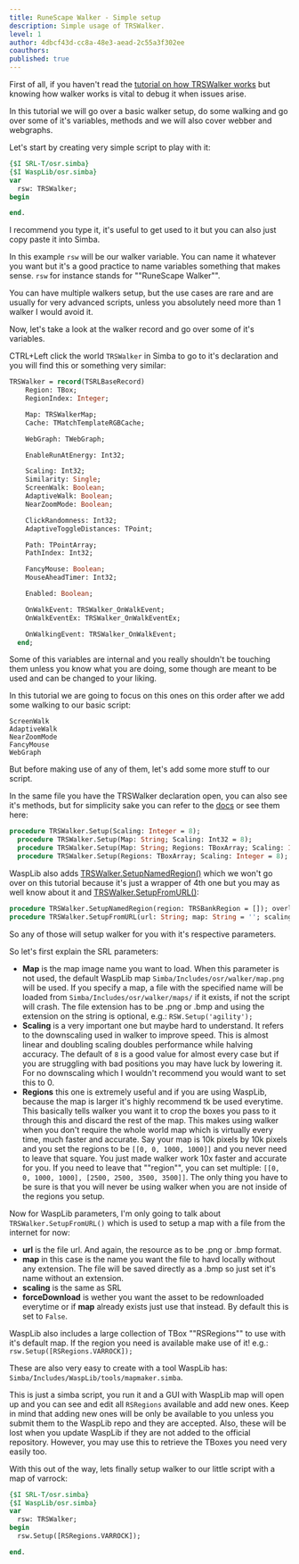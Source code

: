 ```yaml
---
title: RuneScape Walker - Simple setup
description: Simple usage of TRSWalker.
level: 1
author: 4dbcf43d-cc8a-48e3-aead-2c55a3f302ee
coauthors: 
published: true
---
```


First of all, if you haven't read the [tutorial on how TRSWalker works](https://waspscripts.com/tutorials/runescape-walker-how-it-works-by-torwent) but knowing how walker works is vital to debug it when issues arise.

In this tutorial we will go over a basic walker setup, do some walking and go over some of it's variables, methods and we will also cover webber and webgraphs.

Let's start by creating very simple script to play with it:

```pascal
{$I SRL-T/osr.simba}
{$I WaspLib/osr.simba}
var
  rsw: TRSWalker;
begin

end.
```
I recommend you type it, it's useful to get used to it but you can also just copy paste it into Simba.

In this example `rsw` will be our walker variable.
You can name it whatever you want but it's a good practice to name variables something that makes sense. `rsw` for instance stands for ""RuneScape Walker"".

You can have multiple walkers setup, but the use cases are rare and are usually for very advanced scripts, unless you absolutely need more than 1 walker I would avoid it.

Now, let's take a look at the walker record and go over some of it's variables.

CTRL+Left click the world `TRSWalker` in Simba to go to it's declaration and you will find this or something very similar:
```pascal
TRSWalker = record(TSRLBaseRecord)
    Region: TBox;
    RegionIndex: Integer;

    Map: TRSWalkerMap;
    Cache: TMatchTemplateRGBCache;

    WebGraph: TWebGraph;

    EnableRunAtEnergy: Int32;

    Scaling: Int32;
    Similarity: Single;
    ScreenWalk: Boolean;
    AdaptiveWalk: Boolean;
    NearZoomMode: Boolean;

    ClickRandomness: Int32;
    AdaptiveToggleDistances: TPoint;

    Path: TPointArray;
    PathIndex: Int32;

    FancyMouse: Boolean;
    MouseAheadTimer: Int32;

    Enabled: Boolean;

    OnWalkEvent: TRSWalker_OnWalkEvent;
    OnWalkEventEx: TRSWalker_OnWalkEventEx;

    OnWalkingEvent: TRSWalker_OnWalkEvent;
  end;
```

Some of this variables are internal and you really shouldn't be touching them unless you know what you are doing, some though are meant to be used and can be changed to your liking.

In this tutorial we are going to focus on this ones on this order after we add some walking to our basic script:
```
ScreenWalk
AdaptiveWalk
NearZoomMode
FancyMouse
WebGraph
```

But before making use of any of them, let's add some more stuff to our script.

In the same file you have the TRSWalker declaration open, you can also see it's methods, but for simplicity sake you can refer to the [docs](https://torwent.github.io/SRL-T/walker.html#walker-setup) or see them here:
```pascal
procedure TRSWalker.Setup(Scaling: Integer = 8);
  procedure TRSWalker.Setup(Map: String; Scaling: Int32 = 8);
  procedure TRSWalker.Setup(Map: String; Regions: TBoxArray; Scaling: Integer = 8); overload;
  procedure TRSWalker.Setup(Regions: TBoxArray; Scaling: Integer = 8); overload;
```
WaspLib also adds [TRSWalker.SetupNamedRegion()](https://torwent.github.io/WaspLib/walker.html#walker-setupnamedregion) which we won't go over on this tutorial because it's just a wrapper of 4th one but you may as well know about it and [TRSWalker.SetupFromURL()](https://torwent.github.io/WaspLib/walker.html#walker-setupfromurl):
```pascal
procedure TRSWalker.SetupNamedRegion(region: TRSBankRegion = []); overload;
procedure TRSWalker.SetupFromURL(url: String; map: String = ''; scaling: Int32 = 8; forceDownload: Boolean = False); overload;
```

So any of those will setup walker for you with it's respective parameters.

So let's first explain the SRL parameters:
- **Map** is the map image name you want to load. When this parameter is not used, the default WaspLib map `Simba/Includes/osr/walker/map.png` will be used. If you specify a map, a file with the specified name will be loaded from `Simba/Includes/osr/walker/maps/` if it exists, if not the script will crash. The file extension has to be .png or .bmp and using the extension on the string is optional, e.g.: `RSW.Setup('agility');`
- **Scaling** is a very important one but maybe hard to understand. It refers to the downscaling used in walker to improve speed. This is almost linear and doubling scaling doubles performance while halving accuracy. The default of `8` is a good value for almost every case but if you are struggling with bad positions you may have luck by lowering it. For no downscaling which I wouldn't recommend you would want to set this to 0.
- **Regions** this one is extremely useful and if you are using WaspLib, because the map is larger it's highly recommend tk be used everytime. This basically tells walker you want it to crop the boxes you pass to it through this and discard the rest of the map. This makes using walker when you don't require the whole world map which is virtually every time, much faster and accurate. Say your map is 10k pixels by 10k pixels and you set the regions to be `[[0, 0, 1000, 1000]]` and you never need to leave that square. You just made walker work 10x faster and accurate for you. If you need to leave that ""region"", you can set multiple: `[[0, 0, 1000, 1000], [2500, 2500, 3500, 3500]]`. The only thing you have to be sure is that you will never be using walker when you are not inside of the regions you setup.

Now for WaspLib parameters, I'm only going to talk about `TRSWalker.SetupFromURL()` which is used to setup a map with a file from the internet for now:
- **url** is the file url. And again, the resource as to be .png or .bmp format.
- **map** in this case is the name you want the file to havd locally without any extension. The file will be saved directly as a .bmp so just set it's name without an extension.
- **scaling** is the same as SRL
- **forceDownload** is wether you want the asset to be redownloaded everytime or if **map** already exists just use that instead. By default this is set to `False`.

WaspLib also includes a large collection of TBox ""RSRegions"" to use with it's default map. If the region you need is available make use of it!
e.g.: `rsw.Setup([RSRegions.VARROCK]);`

These are also very easy to create with a tool WaspLib has: `Simba/Includes/WaspLib/tools/mapmaker.simba`.

This is just a simba script, you run it and a GUI with WaspLib map will open up and you can see and edit all `RSRegions` available and add new ones.
Keep in mind that adding new ones will be only be available to you unless you submit them to the WaspLib repo and they are accepted. Also, these will be lost when you update WaspLib if they are not added to the official repository.
However, you may use this to retrieve the TBoxes you need very easily too.

With this out of the way, lets finally setup walker to our little script with a map of varrock:
```pascal
{$I SRL-T/osr.simba}
{$I WaspLib/osr.simba}
var
  rsw: TRSWalker;
begin
  rsw.Setup([RSRegions.VARROCK]);

end.
```